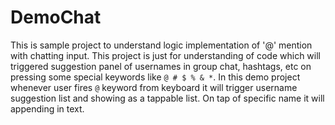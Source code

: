 # DemoChat
This is sample project to understand logic implementation of '@' mention with chatting input. This project is just for understanding of code which will triggered suggestion panel of usernames in group chat, hashtags, etc on pressing some special keywords like `@ # $ % & *`. In this demo project whenever user fires `@` keyword from keyboard it will trigger username suggestion list and showing as a tappable list. On tap of specific name it will appending in text.
